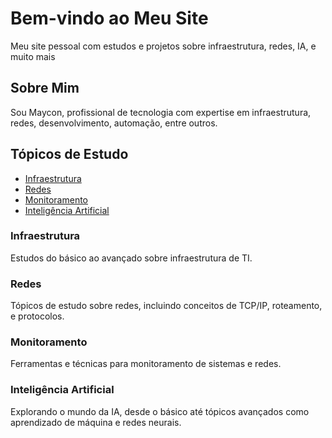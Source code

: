 # Bem-vindo ao Meu Site
Meu site pessoal com estudos e projetos sobre infraestrutura, redes, IA, e muito mais
## Sobre Mim
Sou Maycon, profissional de tecnologia com expertise em infraestrutura, redes, desenvolvimento, automação, entre outros.

## Tópicos de Estudo

- [Infraestrutura](#infraestrutura)
- [Redes](#redes)
- [Monitoramento](#monitoramento)
- [Inteligência Artificial](#inteligência-artificial)

### Infraestrutura
Estudos do básico ao avançado sobre infraestrutura de TI.

### Redes
Tópicos de estudo sobre redes, incluindo conceitos de TCP/IP, roteamento, e protocolos.

### Monitoramento
Ferramentas e técnicas para monitoramento de sistemas e redes.

### Inteligência Artificial
Explorando o mundo da IA, desde o básico até tópicos avançados como aprendizado de máquina e redes neurais.
